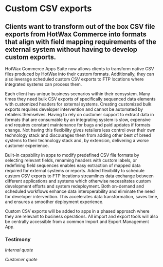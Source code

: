 # Custom CSV exports

## Clients want to transform out of the box CSV file exports from HotWax Commerce into formats that align with field mapping requirements of the external system without having to develop custom exports.

HotWax Commerce Apps Suite now allows clients to transform native CSV files produced by HotWax into their custom formats. Additionally, they can also leverage scheduled custom CSV exports to FTP locations where integrated systems can process them.

Each client has unique business scenarios within their ecosystem. Many times they need bulk CSV exports of specifically sequenced data elements with customized headers for external systems. Creating customized bulk exports requires developer intervention and cannot be automated by retailers themselves. Having to rely on customer support to extract data in formats that are consumable by an integrating system is slow, expensive and requires constant maintenance for bugs and paid updates if formats change. Not having this flexibility gives retailers less control over their own technology stack and discourages them from adding other best of breed systems to their technology stack and, by extension, delivering a worse customer experience.

Built-in capability in apps to modify predefined CSV file formats by selecting relevant fields, renaming headers with custom labels, or redefining field sequences enables easy extraction of mapped data required for external systems or reports. Added flexibility to schedule custom CSV exports to FTP locations streamlines data exchange between different applications and systems which otherwise necessitates custom development efforts and system redeployment. Both on-demand and scheduled workflows enhance data interoperability and eliminate the need for developer intervention. This accelerates data transformation, saves time, and ensures a smoother deployment experience.

Custom CSV exports will be added to apps in a phased approach where they are relevant to business operations. All import and export tools will also be centrally accessible from a common Import and Export Management App.

### Testimony

*Internal quote*

*Customer quote*

